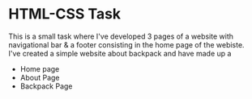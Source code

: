 # HTML-CSS Task

This is a small task where I've developed 3 pages of a website with navigational bar & a footer consisting in the home page of the webiste. <br>
I've created a simple website about backpack and have made up a <br>
* Home page
* About Page
* Backpack Page


